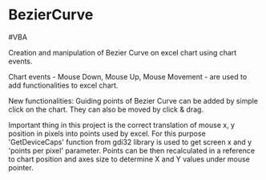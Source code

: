 # BezierCurve 
#VBA

Creation and manipulation of Bezier Curve on excel chart using chart events.

Chart events - Mouse Down, Mouse Up, Mouse Movement - are used to add functionalities to excel chart.

New functionalities:
Guiding points of Bezier Curve can be added by simple click on the chart. 
They can also be moved by click & drag.

Important thing in this project is the correct translation of mouse x, y position in pixels into points used by excel.
For this purpose 'GetDeviceCaps' function from gdi32 library is used to get screen x and y 'points per pixel' parameter.
Points can be then recalculated in a reference to chart position and axes size to determine X and Y values under mouse pointer.
